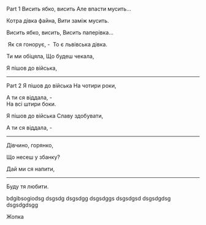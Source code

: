 Part 1
Висить ябко, висить
Але впасти мусить...

Котра дівка файна,
Вити заміж мусить.

Висить ябко, висить,
Висить паперівка...

 Як ся гонорує, -
 То є львівська дівка.

Ти ми обіцяла,
Що будеш чекала,

Я пішов до війська,

-------------

Part 2
Я пішов до війська
На чотири роки,

А ти ся віддала, -    
На всі штири боки.

Я пішов до війська
Славу здобувати,

А ти ся віддала, -

---------------

Дівчино, горянко,

Що несеш у збанку?

Дай ми ся напити,

----------------------
Буду тя любити.




bdgibsogiodsg
dsgsdg
dsgsdgg
dsgsdggs
dsgsdgsd
dsgsdgdsg
dsgsdgdsgg

Жопка
